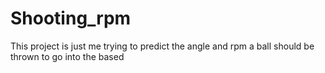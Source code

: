 # Shooting_rpm
This project is just me trying to predict the angle and rpm a ball should be thrown to go into the based
